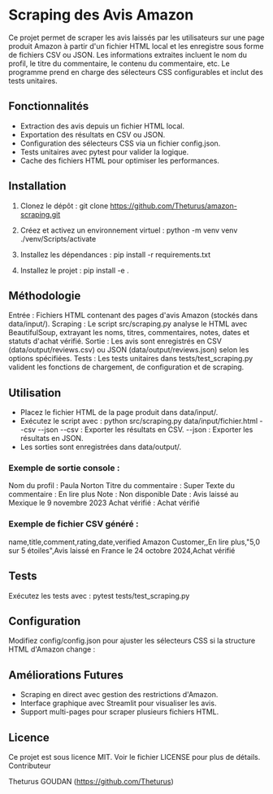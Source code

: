 # Scraping des Avis Amazon

Ce projet permet de scraper les avis laissés par les utilisateurs sur une page produit Amazon à partir d'un fichier HTML local et les enregistre sous forme de fichiers CSV ou JSON. Les informations extraites incluent le nom du profil, le titre du commentaire, le contenu du commentaire, etc. Le programme prend en charge des sélecteurs CSS configurables et inclut des tests unitaires.

## Fonctionnalités

- Extraction des avis depuis un fichier HTML local.
- Exportation des résultats en CSV ou JSON.
- Configuration des sélecteurs CSS via un fichier config.json.
- Tests unitaires avec pytest pour valider la logique.
- Cache des fichiers HTML pour optimiser les performances.

## Installation

1. Clonez le dépôt :
git clone https://github.com/Theturus/amazon-scraping.git

2. Créez et activez un environnement virtuel :
python -m venv venv
./venv/Scripts/activate

3. Installez les dépendances :
pip install -r requirements.txt

4. Installez le projet :
pip install -e .

## Méthodologie

Entrée : Fichiers HTML contenant des pages d'avis Amazon (stockés dans data/input/).
Scraping : Le script src/scraping.py analyse le HTML avec BeautifulSoup, extrayant les noms, titres, commentaires, notes, dates et statuts d'achat vérifié.
Sortie : Les avis sont enregistrés en CSV (data/output/reviews.csv) ou JSON (data/output/reviews.json) selon les options spécifiées.
Tests : Les tests unitaires dans tests/test_scraping.py valident les fonctions de chargement, de configuration et de scraping.

## Utilisation

- Placez le fichier HTML de la page produit dans data/input/.
- Exécutez le script avec : python src/scraping.py data/input/fichier.html --csv --json
    --csv : Exporter les résultats en CSV.
    --json : Exporter les résultats en JSON.
- Les sorties sont enregistrées dans data/output/.

### Exemple de sortie console :
Nom du profil : Paula Norton
Titre du commentaire : Super
Texte du commentaire : En lire plus
Note : Non disponible
Date : Avis laissé au Mexique le 9 novembre 2023
Achat vérifié : Achat vérifié

### Exemple de fichier CSV généré :
name,title,comment,rating,date,verified
Amazon Customer,,En lire plus,"5,0 sur 5 étoiles",Avis laissé en France le 24 octobre 2024,Achat vérifié


## Tests
Exécutez les tests avec : pytest tests/test_scraping.py

## Configuration
Modifiez config/config.json pour ajuster les sélecteurs CSS si la structure HTML d'Amazon change :

## Améliorations Futures

- Scraping en direct avec gestion des restrictions d'Amazon.
- Interface graphique avec Streamlit pour visualiser les avis.
- Support multi-pages pour scraper plusieurs fichiers HTML.

## Licence
Ce projet est sous licence MIT. Voir le fichier LICENSE pour plus de détails.
Contributeur

Theturus GOUDAN (https://github.com/Theturus)

